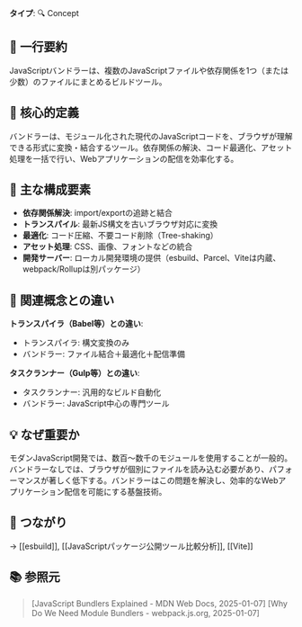 **タイプ**: 🔍 Concept

## 📝 一行要約
JavaScriptバンドラーは、複数のJavaScriptファイルや依存関係を1つ（または少数）のファイルにまとめるビルドツール。

## 🎯 核心的定義
バンドラーは、モジュール化された現代のJavaScriptコードを、ブラウザが理解できる形式に変換・結合するツール。依存関係の解決、コード最適化、アセット処理を一括で行い、Webアプリケーションの配信を効率化する。

## 🌟 主な構成要素
- **依存関係解決**: import/exportの追跡と結合
- **トランスパイル**: 最新JS構文を古いブラウザ対応に変換
- **最適化**: コード圧縮、不要コード削除（Tree-shaking）
- **アセット処理**: CSS、画像、フォントなどの統合
- **開発サーバー**: ローカル開発環境の提供（esbuild、Parcel、Viteは内蔵、webpack/Rollupは別パッケージ）

## 🔄 関連概念との違い
**トランスパイラ（Babel等）との違い**:
- トランスパイラ: 構文変換のみ
- バンドラー: ファイル結合＋最適化＋配信準備

**タスクランナー（Gulp等）との違い**:
- タスクランナー: 汎用的なビルド自動化
- バンドラー: JavaScript中心の専門ツール

## 💡 なぜ重要か
モダンJavaScript開発では、数百〜数千のモジュールを使用することが一般的。バンドラーなしでは、ブラウザが個別にファイルを読み込む必要があり、パフォーマンスが著しく低下する。バンドラーはこの問題を解決し、効率的なWebアプリケーション配信を可能にする基盤技術。

## 🔗 つながり
→ [[esbuild]], [[JavaScriptパッケージ公開ツール比較分析]], [[Vite]]

## 📚 参照元
> [JavaScript Bundlers Explained - MDN Web Docs, 2025-01-07]
> [Why Do We Need Module Bundlers - webpack.js.org, 2025-01-07]